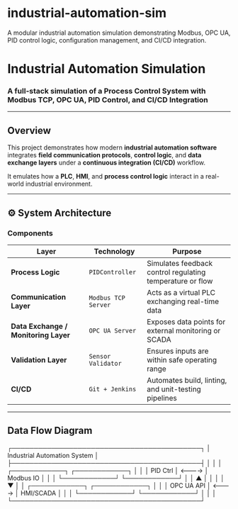 # industrial-automation-sim
A modular industrial automation simulation demonstrating Modbus, OPC UA, PID control logic, configuration management, and CI/CD integration.
# Industrial Automation Simulation
### A full-stack simulation of a Process Control System with Modbus TCP, OPC UA, PID Control, and CI/CD Integration

---

##  Overview
This project demonstrates how modern **industrial automation software** integrates **field communication protocols**, **control logic**, and **data exchange layers** under a **continuous integration (CI/CD)** workflow.

It emulates how a **PLC**, **HMI**, and **process control logic** interact in a real-world industrial environment.

---

## ⚙️ System Architecture

###  Components
| Layer | Technology | Purpose |
|--------|-------------|----------|
| **Process Logic** | `PIDController` | Simulates feedback control regulating temperature or flow |
| **Communication Layer** | `Modbus TCP Server` | Acts as a virtual PLC exchanging real-time data |
| **Data Exchange / Monitoring Layer** | `OPC UA Server` | Exposes data points for external monitoring or SCADA |
| **Validation Layer** | `Sensor Validator` | Ensures inputs are within safe operating range |
| **CI/CD** | `Git + Jenkins` | Automates build, linting, and unit-testing pipelines |

---

##  Data Flow Diagram

┌───────────────────────────────────────────┐
│ Industrial Automation System │
├───────────────────────────────────────────┤
│ │
│ ┌────────────┐ ┌────────────┐ │
│ │ PID Ctrl │ <----> │ Modbus IO │ │
│ └────────────┘ └────────────┘ │
│ ▲ │ │
│ │ ▼ │
│ ┌────────────┐ ┌────────────┐ │
│ │ OPC UA API │ <----> │ HMI/SCADA │ │
│ └────────────┘ └────────────┘ │
│ │
└───────────────────────────────────────────┘


